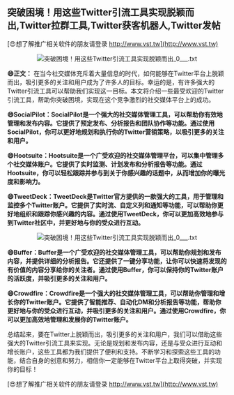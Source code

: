 ## **突破困境！用这些Twitter引流工具实现脱颖而出,Twitter拉群工具,Twitter获客机器人,Twitter发帖**

[😍想了解推广相关软件的朋友请登录 http://www.vst.tw](http://www.vst.tw)

 <center><img src="https://vst.tw/MP4/tuiguang/png/8.png" alt="突破困境！用这些Twitter引流工具实现脱颖而出_0___.txt"></center>

**😄正文：**
在当今社交媒体充斥着大量信息的时代，如何能够在Twitter平台上脱颖而出，吸引更多的关注和用户成为了许多人的目标。幸运的是，有许多强大的Twitter引流工具可以帮助我们实现这一目标。本文将介绍一些最受欢迎的Twitter引流工具，帮助你突破困境，实现在这个竞争激烈的社交媒体平台上的成功。

**😄SocialPilot：SocialPilot是一个强大的社交媒体管理工具，可以帮助你有效地管理和发布内容。它提供了预定发布、分析报告和团队协作等功能。通过使用SocialPilot，你可以更好地规划和执行你的Twitter营销策略，以吸引更多的关注和用户。**

**😄Hootsuite：Hootsuite是一个广受欢迎的社交媒体管理平台，可以集中管理多个社交媒体账户。它提供了实时监测、计划发布和分析报告等功能。通过Hootsuite，你可以轻松跟踪并参与到关于你感兴趣的话题中，从而增加你的曝光度和影响力。**

**😄TweetDeck：TweetDeck是Twitter官方提供的一款强大的工具，用于管理和监控多个Twitter账户。它提供了实时流、自定义列和通知等功能，可以帮助你更好地组织和跟踪你感兴趣的内容。通过使用TweetDeck，你可以更加高效地参与到Twitter社区中，并更好地与你的受众进行互动。**

 <center><img src="https://vst.tw/MP4/tuiguang/png/3.png" alt="突破困境！用这些Twitter引流工具实现脱颖而出_0___.txt"></center>

**😄Buffer：Buffer是一个广受欢迎的社交媒体管理工具，可以帮助你规划和发布内容，并提供详细的分析报告。它还提供了一键分享功能，让你可以快速将发现的有价值的内容分享给你的关注者。通过使用Buffer，你可以保持你的Twitter账户的活跃度，并吸引更多的关注和用户。**

**😄Crowdfire：Crowdfire是一个强大的社交媒体管理工具，可以帮助你管理和增长你的Twitter账户。它提供了智能推荐、自动化DM和分析报告等功能，帮助你更好地与你的受众进行互动，并吸引更多的关注和用户。通过使用Crowdfire，你可以更加高效地管理和发展你的Twitter账户。**

总结起来，要在Twitter上脱颖而出，吸引更多的关注和用户，我们可以借助这些强大的Twitter引流工具来实现。无论是规划和发布内容，还是与受众进行互动和增长账户，这些工具都为我们提供了便利和支持。不断学习和探索这些工具的功能，结合自身的创意和努力，相信你一定能够在Twitter平台上取得突破，并实现你的目标！

[😍想了解推广相关软件的朋友请登录 http://www.vst.tw](http://www.vst.tw)



